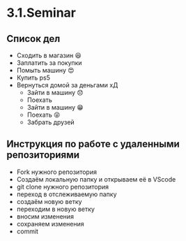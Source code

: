 # 3.1.Seminar

## Список дел
* Сходить в магазин :satisfied:
* Заплатить за покупки 
* Помыть машину :heart_eyes:
* Купить ps5
* Вернуться домой за деньгами хД
  * Зайти в машину :disappointed:
  * Поехать
  * Зайти в машину :grin:
  * Поехать :stuck_out_tongue_closed_eyes:
  * Забрать друзей


## Инструкция по работе с удаленными репозиториями

* Fork нужного репозитория
* Создаём локальную папку и открываем её в VScode
* git clone нужного репозитория
* переход в отслеживаемую папку
* создаём новую ветку
* переходим в новую ветку
* вносим изменения
* сохраняем изменения
* commit
